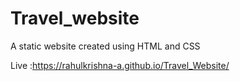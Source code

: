 # Travel_website
A static website created using HTML and CSS

Live :https://rahulkrishna-a.github.io/Travel_Website/
